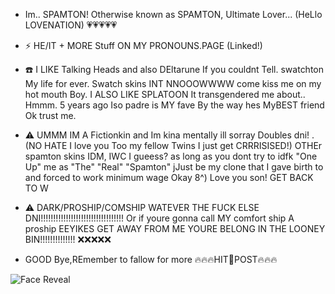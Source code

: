 - Im.. SPAMTON! Otherwise known as SPAMTON, Ultimate Lover... (HeLlo LOVENATION) 💗💗💗💗💗

- ⚡ HE/IT + MORE Stuff ON MY PRONOUNS.PAGE (Linked!)
  
- ☎️ I LIKE Talking Heads and also DEltarune If you couldnt Tell. swatchton My life for ever. Swatch skins INT NNOOOWWWW come kiss me on my hot mouth Boy. I ALSO LIKE SPLATOON It transgendered me about.. Hmmm. 5 years ago Iso padre is MY fave By the way hes MyBEST friend Ok trust me.
  
- ⚠️ UMMM IM A Fictionkin and Im kina mentally ill sorray Doubles dni! . (NO HATE I love you Too my fellow Twins I just get CRRRISISED!)
  OTHEr spamton skins IDM, IWC I gueess? as long as you dont try to idfk "One Up" me as "The" "Real" "Spamton"
  jJust be my clone that I gave birth to and forced to work minimum wage Okay 8^) Love you son! GET BACK TO W

- ⚠️ DARK/PROSHIP/COMSHIP WATEVER THE FUCK ELSE DNI!!!!!!!!!!!!!!!!!!!!!!!!!!!!!!!!!
Or if youre gonna call MY comfort ship A proship EEYIKES GET AWAY FROM ME YOURE BELONG IN THE LOONEY BIN!!!!!!!!!!!!!! ❌❌❌❌❌

- GOOD Bye,REmember to fallow for more 🔥🔥🔥HIT💸POST🔥🔥🔥

![Face Reveal](https://file.garden/ZhZPB1LLjRCJOu7W/gangsterton.gif)

